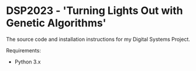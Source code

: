 # DSP2023 - 'Turning Lights Out with Genetic Algorithms'
The source code and installation instructions for my Digital Systems Project.

Requirements:
- Python 3.x
